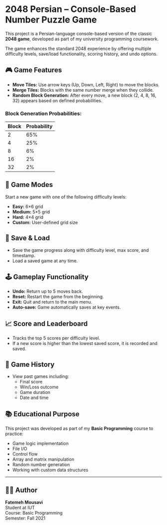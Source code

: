 # 2048 Persian – Console-Based Number Puzzle Game

This project is a Persian-language console-based version of the classic **2048 game**, developed as part of my university programming coursework.

The game enhances the standard 2048 experience by offering multiple difficulty levels, save/load functionality, scoring history, and undo options.

## 🎮 Game Features

- **Move Tiles:** Use arrow keys (Up, Down, Left, Right) to move the blocks.
- **Merge Tiles:** Blocks with the same number merge when they collide.
- **Random Block Generation:** After every move, a new block (2, 4, 8, 16, 32) appears based on defined probabilities.

### Block Generation Probabilities:

| Block | Probability |
|-------|-------------|
| 2     | 65%         |
| 4     | 25%         |
| 8     | 6%          |
| 16    | 2%          |
| 32    | 2%          |

## 🧩 Game Modes

Start a new game with one of the following difficulty levels:

- **Easy:** 6×6 grid
- **Medium:** 5×5 grid
- **Hard:** 4×4 grid
- **Custom:** User-defined grid size

## 💾 Save & Load

- Save the game progress along with difficulty level, max score, and timestamp.
- Load a saved game at any time.

## 🕹️ Gameplay Functionality

- **Undo:** Return up to 5 moves back.
- **Reset:** Restart the game from the beginning.
- **Exit:** Quit and return to the main menu.
- **Auto-save:** Game automatically saves at key events.

## 📈 Score and Leaderboard

- Tracks the top 5 scores per difficulty level.
- If a new score is higher than the lowest saved score, it is recorded and saved.

## 📜 Game History

- View past games including:
  - Final score
  - Win/Loss outcome
  - Game duration
  - Date and time

## 📚 Educational Purpose

This project was developed as part of my **Basic Programming** course to practice:

- Game logic implementation
- File I/O
- Control flow
- Array and matrix manipulation
- Random number generation
- Working with custom data structures

---

## 🧑‍🎓 Author

**Fatemeh Mousavi**  
Student at IUT  
Course: Basic Programming  
Semester: Fall 2021
